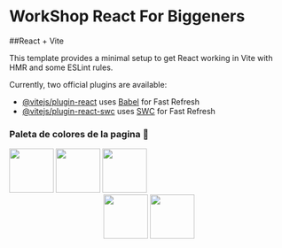 <h1>WorkShop React For Biggeners</h1>
##React + Vite

This template provides a minimal setup to get React working in Vite with HMR and some ESLint rules.

Currently, two official plugins are available:

- [@vitejs/plugin-react](https://github.com/vitejs/vite-plugin-react/blob/main/packages/plugin-react/README.md) uses [Babel](https://babeljs.io/) for Fast Refresh
- [@vitejs/plugin-react-swc](https://github.com/vitejs/vite-plugin-react-swc) uses [SWC](https://swc.rs/) for Fast Refresh

<h3 aling="center">Paleta de colores de la pagina 🎨</h3>
<center>
    <div align="start">
        <img height="80" align="end" src="https://i.imgur.com/Oo912Da.png">
        <img height="80" src="https://i.imgur.com/Ne7Od89.png">
        <img height="80" src="https://i.imgur.com/ZX6szY9.png">
    </div>
    <div aling="end">
        <img height="80" src="https://i.imgur.com/bbO0o5r.png">
        <img height="80" src="https://i.imgur.com/2rJUPBO.png">
    </div>
</center>
    
